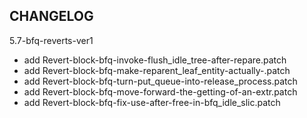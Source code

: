 ## CHANGELOG

5.7-bfq-reverts-ver1

- add Revert-block-bfq-invoke-flush_idle_tree-after-repare.patch
- add Revert-block-bfq-make-reparent_leaf_entity-actually-.patch
- add Revert-block-bfq-turn-put_queue-into-release_process.patch
- add Revert-block-bfq-move-forward-the-getting-of-an-extr.patch
- add Revert-block-bfq-fix-use-after-free-in-bfq_idle_slic.patch
